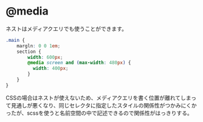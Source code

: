 # @media

ネストはメディアクエリでも使うことができます。<br>


```scss
.main {
    margln: 0 0 1em;
    section {
        width: 600px;
        @media screen and (max-width: 480px) {
          width: 400px;
        }
    }
}
```

CSSの場合はネストが使えないため、メディアクエリを書く位置が離れてしまって見通しが悪くなり、同じセレクタに指定したスタイルの関係性がつかみにくかったが、scssを使うと名前空間の中で記述できるので関係性がはっきりする。
